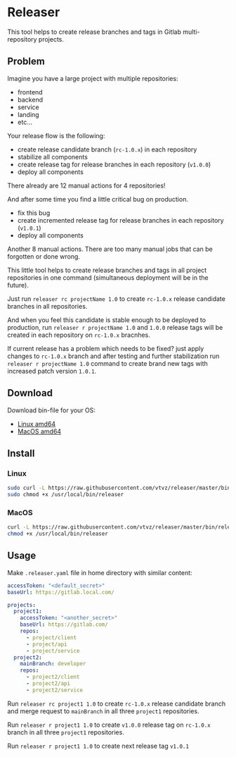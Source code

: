 # Releaser 

This tool helps to create release branches and tags in Gitlab multi-repository projects.

## Problem

Imagine you have a large project with multiple repositories:

- frontend
- backend
- service
- landing
- etc...

Your release flow is the following:

- create release candidate branch (`rc-1.0.x`) in each repository
- stabilize all components
- create release tag for release branches in each repository (`v1.0.0`)
- deploy all components

There already are 12 manual actions for 4 repositories!

And after some time you find a little critical bug on production.

- fix this bug
- create incremented release tag for release branches in each repository (`v1.0.1`)
- deploy all components

Another 8 manual actions. There are too many manual jobs that can be forgotten or done wrong.

This little tool helps to create release branches and tags in all project repositories in one command (simultaneous deployment will be in the future).

Just run `releaser rc projectName 1.0` to create `rc-1.0.x` release candidate branches in all repositories.

And when you feel this candidate is stable enough to be deployed to production, run `releaser r projectName 1.0` and `1.0.0` release tags will be created in each repository on `rc-1.0.x` bracnhes.

If current release has a problem which needs to be fixed? just apply changes to `rc-1.0.x` branch and after testing and further stabilization run `releaser r projectName 1.0` command to create brand new tags with increased patch version `1.0.1`.

## Download

Download bin-file for your OS:
- [Linux amd64](./bin/releaser-linux-amd64)
- [MacOS amd64](./bin/releaser-darwin-amd64)

## Install
### Linux
```bash
sudo curl -L https://raw.githubusercontent.com/vtvz/releaser/master/bin/releaser-linux-amd64 -o /usr/local/bin/releaser
sudo chmod +x /usr/local/bin/releaser
```

### MacOS
```bash
curl -L https://raw.githubusercontent.com/vtvz/releaser/master/bin/releaser-darwin-amd64 -o /usr/local/bin/releaser
chmod +x /usr/local/bin/releaser
```

## Usage

Make `.releaser.yaml` file in home directory with similar content:

```yaml
accessToken: "<default_secret>"
baseUrl: https://gitlab.local.com/

projects:
  project1:
    accessToken: "<another_secret>"
    baseUrl: https://gitlab.com/
    repos:
      - project/client
      - project/api
      - project/service
  project2:
    mainBranch: developer
    repos:
      - project2/client
      - project2/api
      - project2/service

```

Run `releaser rc project1 1.0` to create `rc-1.0.x` release candidate branch and merge request to `mainBranch` in all three `project1` repositories.

Run `releaser r project1 1.0` to create `v1.0.0` release tag on `rc-1.0.x` branch in all three `project1` repositories.

Run `releaser r project1 1.0` to create next release tag `v1.0.1`
